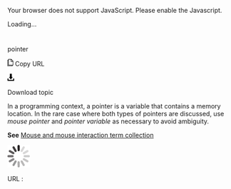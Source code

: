 Your browser does not support JavaScript. Please enable the Javascript.

Loading...

# 

pointer

![Copy URL](pointer_files/Copy.png)
Copy URL

![Download](pointer_files/Download.png)

Download topic

In
a programming context, a pointer is a variable that contains a memory
location. In the rare case where both types of pointers are discussed,
use *mouse pointer* and *pointer variable* as necessary to avoid ambiguity.

**See** [Mouse and mouse interaction term collection](https://worldready.cloudapp.net/Styleguide/Read?id=2700&topicid=29013)

![In progress](pointer_files/activity-large.gif)

URL :

